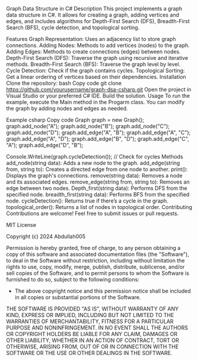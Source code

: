 Graph Data Structure in C#
Description
This project implements a graph data structure in C#. It allows for creating a graph, adding vertices and edges, and includes algorithms for Depth-First Search (DFS), Breadth-First Search (BFS), cycle detection, and topological sorting.

Features
Graph Representation: Uses an adjacency list to store graph connections.
Adding Nodes: Methods to add vertices (nodes) to the graph.
Adding Edges: Methods to create connections (edges) between nodes.
Depth-First Search (DFS): Traverse the graph using recursive and iterative methods.
Breadth-First Search (BFS): Traverse the graph level by level.
Cycle Detection: Check if the graph contains cycles.
Topological Sorting: Get a linear ordering of vertices based on their dependencies.
Installation
Clone the repository:
bash
Copy code
git clone https://github.com/yourusername/graph-dsa-csharp.git
Open the project in Visual Studio or your preferred C# IDE.
Build the solution.
Usage
To run the example, execute the Main method in the Progarm class. You can modify the graph by adding nodes and edges as needed.

Example
csharp
Copy code
Graph graph = new Graph();
graph.add_node("A");
graph.add_node("B");
graph.add_node("C");
graph.add_node("D");
graph.add_edge("A", "B");
graph.add_edge("A", "C");
graph.add_edge("A", "D");
graph.add_edge("B", "D");
graph.add_edge("C", "A");
graph.add_edge("D", "B");

Console.WriteLine(graph.cycleDetection()); // Check for cycles
Methods
add_node(string data): Adds a new node to the graph.
add_edge(string from, string to): Creates a directed edge from one node to another.
print(): Displays the graph's connections.
remove(string data): Removes a node and its associated edges.
remove_edge(string from, string to): Removes an edge between two nodes.
Depth_first(string data): Performs DFS from the specified node.
breadth_first(string data): Performs BFS from the specified node.
cycleDetection(): Returns true if there’s a cycle in the graph.
topological_order(): Returns a list of nodes in topological order.
Contributing
Contributions are welcome! Feel free to submit issues or pull requests.    


MIT License

Copyright (c) 2024 Abdullah005

Permission is hereby granted, free of charge, to any person obtaining a copy
of this software and associated documentation files (the "Software"), to deal
in the Software without restriction, including without limitation the rights
to use, copy, modify, merge, publish, distribute, sublicense, and/or sell
copies of the Software, and to permit persons to whom the Software is
furnished to do so, subject to the following conditions:

- The above copyright notice and this permission notice shall be included in
  all copies or substantial portions of the Software.

THE SOFTWARE IS PROVIDED "AS IS", WITHOUT WARRANTY OF ANY KIND, EXPRESS OR
IMPLIED, INCLUDING BUT NOT LIMITED TO THE WARRANTIES OF MERCHANTABILITY,
FITNESS FOR A PARTICULAR PURPOSE AND NONINFRINGEMENT. IN NO EVENT SHALL THE
AUTHORS OR COPYRIGHT HOLDERS BE LIABLE FOR ANY CLAIM, DAMAGES OR OTHER
LIABILITY, WHETHER IN AN ACTION OF CONTRACT, TORT OR OTHERWISE, ARISING FROM,
OUT OF OR IN CONNECTION WITH THE SOFTWARE OR THE USE OR OTHER DEALINGS IN THE
SOFTWARE.
